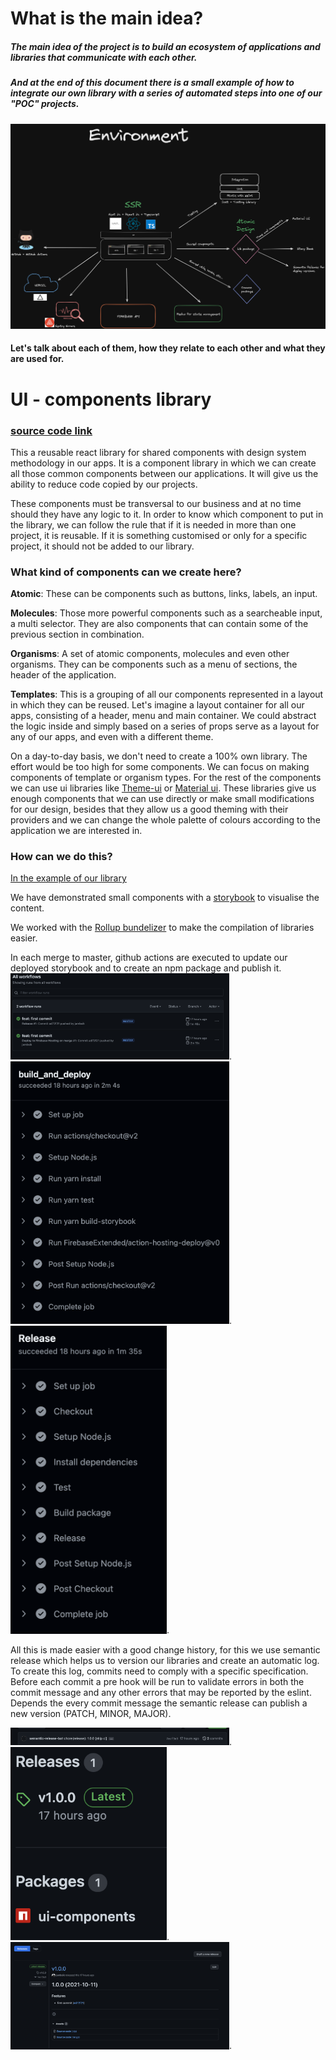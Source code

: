 # What is the main idea?

##### The main idea of the project is to build an ecosystem of applications and libraries that communicate with each other.
##### And at the end of this document there is a small example of how to integrate our own library with a series of automated steps into one of our "POC" projects.

![](https://github.com/jambsik-labs/jambsik-labs.github.io/blob/171dce733caa9e49814d3cd4f6f0110ff46972d1/img/flow_1.png?raw=true)

#### Let's talk about each of them, how they relate to each other and what they are used for.


# UI - components library
### [source code link](https://github.com/jambsik-labs/ui-components) 

This a reusable react library for shared components with design system methodology in our apps.
It is a component library in which we can create all those common components between our applications. It will give us the ability to reduce code copied by our projects.

These components must be transversal to our business and at no time should they have any logic to it.
In order to know which component to put in the library, we can follow the rule that if it is needed in more than one project, it is reusable. If it is something customised or only for a specific project, it should not be added to our library.

### What kind of components can we create here?

<strong>Atomic</strong>: These can be components such as buttons, links, labels, an input.

<strong>Molecules</strong>: Those more powerful components such as a searcheable input, a multi selector. They are also components that can contain some of the previous section in combination.

<strong>Organisms</strong>: A set of atomic components, molecules and even other organisms. They can be components such as a menu of sections, the header of the application.

<strong>Templates</strong>: This is a grouping of all our components represented in a layout in which they can be reused. Let's imagine a layout container for all our apps, consisting of a header, menu and main container. We could abstract the logic inside and simply based on a series of props serve as a layout for any of our apps, and even with a different theme.

On a day-to-day basis, we don't need to create a 100% own library. The effort would be too high for some components. We can focus on making components of template or organism types. For the rest of the components we can use ui libraries like [Theme-ui](https://theme-ui.com/) or [Material ui](https://mui.com/). These libraries give us enough components that we can use directly or make small modifications for our design, besides that they allow us a good theming with their providers and we can change the whole palette of colours according to the application we are interested in.

### How can we do this?
[In the example of our library](https://github.com/jambsik-labs/ui-components)

We have demonstrated small components with a [storybook](https://github.com/jambsik-labs/https://jambsik-labs.web.app/?path=/story/atoms-button--default-case) to visualise the content.

We worked with the [Rollup bundelizer](https://rollupjs.org/guide/en/)  to make the compilation of libraries easier.

In each merge to master, github actions are executed to update our deployed storybook and to create an npm package and publish it.
<img src="https://github.com/jambsik-labs/jambsik-labs.github.io/blob/master/img/1.png?raw=true " width="350px" height="auto">.
<img src="https://github.com/jambsik-labs/jambsik-labs.github.io/blob/master/img/1b.png?raw=true " width="350px" height="auto">.
<img src="https://github.com/jambsik-labs/jambsik-labs.github.io/blob/master/img/1c.png?raw=true " width="250px" height="auto">.

All this is made easier with a good change history, for this we use semantic release which helps us to version our libraries and create an automatic log. To create this log, commits need to comply with a specific specification.
Before each commit a pre hook will be run to validate errors in both the commit message and any other errors that may be reported by the eslint. Depends the every commit message the semantic release can publish a new version (PATCH, MINOR, MAJOR).

<img src="https://github.com/jambsik-labs/jambsik-labs.github.io/blob/master/img/2.png?raw=true " width="350px" height="auto">.
<img src="https://github.com/jambsik-labs/jambsik-labs.github.io/blob/master/img/3.png?raw=true " width="250px" height="auto">.
<img src="https://github.com/jambsik-labs/jambsik-labs.github.io/blob/master/img/4.png?raw=true " width="350px" height="auto">.




